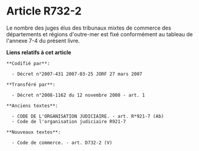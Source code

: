 # Article R732-2

Le nombre des juges élus des tribunaux mixtes de commerce des départements et régions d'outre-mer est fixé conformément au
tableau de l'annexe 7-4 du présent livre.

**Liens relatifs à cet article**

	**Codifié par**:

	  - Décret n°2007-431 2007-03-25 JORF 27 mars 2007

	**Transféré par**:

	  - Décret n°2008-1162 du 12 novembre 2008 - art. 1

	**Anciens textes**:

	  - CODE DE L'ORGANISATION JUDICIAIRE. - art. R*921-7 (Ab)
	  - Code de l'organisation judiciaire R921-7

	**Nouveaux textes**:

	  - Code de commerce. - art. D732-2 (V)
